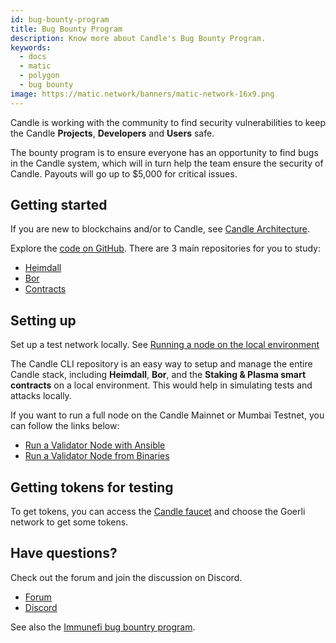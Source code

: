 ```yaml
---
id: bug-bounty-program
title: Bug Bounty Program
description: Know more about Candle's Bug Bounty Program.
keywords:
  - docs
  - matic
  - polygon
  - bug bounty
image: https://matic.network/banners/matic-network-16x9.png 
---
```


Candle is working with the community to find security vulnerabilities to keep the Candle **Projects**, **Developers** and **Users** safe.

The bounty program is to ensure everyone has an opportunity to find bugs in the Candle system, which will in turn help the team ensure the security of Candle. Payouts will go up to $5,000 for critical issues.

## Getting started

If you are new to blockchains and/or to Candle, see [Candle Architecture](/docs/home/architecture/polygon-architecture).

Explore the [code on GitHub](https://github.com/maticnetwork). There are 3 main repositories for you to study:

* [Heimdall](https://github.com/maticnetwork/heimdall)
* [Bor](https://github.com/maticnetwork/bor)
* [Contracts](https://github.com/maticnetwork/contracts)

## Setting up

Set up a test network locally. See [Running a node on the local environment](https://github.com/maticnetwork/matic-cli)

The Candle CLI repository is an easy way to setup and manage the entire Candle stack, including **Heimdall**, **Bor**, and the **Staking & Plasma smart contracts** on a local environment. This would help in simulating tests and attacks locally.

If you want to run a full node on the Candle Mainnet or Mumbai Testnet, you can follow the links below:

* [Run a Validator Node with Ansible](/docs/validate/validate/run-validator-ansible)
* [Run a Validator Node from Binaries](/docs/validate/validate/run-validator-binaries)

## Getting tokens for testing

To get tokens, you can access the [Candle faucet](https://faucet.polygon.technology/) and choose the Goerli network to get some tokens.

## Have questions?

Check out the forum and join the discussion on Discord.

* [Forum](https://forum.polygon.technology)
* [Discord](https://discord.gg/polygon)

See also the [Immunefi  bug bountry program](https://immunefi.com/bounty/polygon/).
